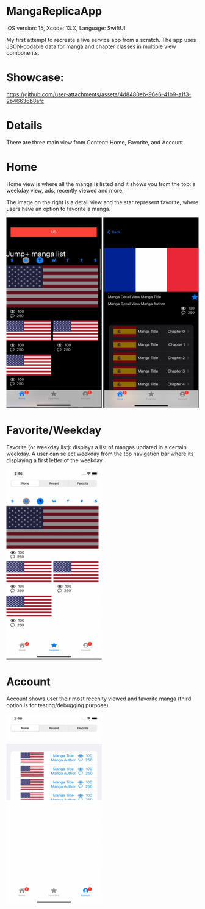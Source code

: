 <h1>MangaReplicaApp</h1>

iOS version: 15,
Xcode: 13.X,
Language: SwiftUI

My first attempt to recreate a live service app from a scratch. 
The app uses JSON-codable data for manga and chapter classes in multiple view components.

<h1>Showcase:</h1>

https://github.com/user-attachments/assets/4d8480eb-96e6-41b9-a1f3-2b46636b8afc

<h1> Details </h1>

There are three main view from Content: Home, Favorite, and Account.

<h1> Home </h1>

Home view is where all the manga is listed and it shows you from the top: a weekday view, ads, recently viewed and more.

The image on the right is a detail view and the star represent favorite, where users have an option to favorite a manga.

<p align="left">
  <img width="250" height="500" src="https://github.com/dragoonreign/MangaAppReplica_iOS15/blob/main/MangaAppSS1.png">
  <img width="250" height="500" src="https://github.com/dragoonreign/MangaAppReplica_iOS15/blob/main/MangaAppSS2.png">
</p>

<h1> Favorite/Weekday </h1>

Favorite (or weekday list): displays a list of mangas updated in a certain weekday. A user can select weekday from the top navigation bar where its displaying a first letter of the weekday.

<p align="left">
  <img width="250" height="500" src="https://github.com/dragoonreign/MangaAppReplica_iOS15/blob/main/MangaAppSS4.png?raw=true">
</p>

<h1> Account </h1>

Account shows user their most recenlty viewed and favorite manga (third option is for testing/debugging purpose).

<p align="left">
  <img width="250" height="500" src="https://github.com/dragoonreign/MangaAppReplica_iOS15/blob/main/MangaAppSS3.png?raw=true">
</p>

